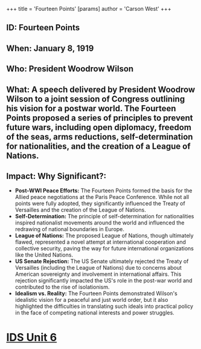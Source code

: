 +++
 title = 'Fourteen Points'
[params]
	author = 'Carson West'
+++
## ID: Fourteen Points

## When: January 8, 1919

## Who: President Woodrow Wilson

## What:  A speech delivered by President Woodrow Wilson to a joint session of Congress outlining his vision for a postwar world.  The Fourteen Points proposed a series of principles to prevent future wars, including open diplomacy, freedom of the seas, arms reductions, self-determination for nationalities, and the creation of a League of Nations.

## Impact: Why Significant?:
* **Post-WWI Peace Efforts:**  The Fourteen Points formed the basis for the Allied peace negotiations at the Paris Peace Conference. While not all points were fully adopted, they significantly influenced the Treaty of Versailles and the creation of the League of Nations.
* **Self-Determination:** The principle of self-determination for nationalities inspired nationalist movements around the world and influenced the redrawing of national boundaries in Europe.
* **League of Nations:** The proposed League of Nations, though ultimately flawed, represented a novel attempt at international cooperation and collective security, paving the way for future international organizations like the United Nations.
* **US Senate Rejection:**  The US Senate ultimately rejected the Treaty of Versailles (including the League of Nations) due to concerns about American sovereignty and involvement in international affairs. This rejection significantly impacted the US's role in the post-war world and contributed to the rise of isolationism.
* **Idealism vs. Reality:** The Fourteen Points demonstrated Wilson's idealistic vision for a peaceful and just world order, but it also highlighted the difficulties in translating such ideals into practical policy in the face of competing national interests and power struggles.

# [IDS Unit 6](./../ids-unit-6/)